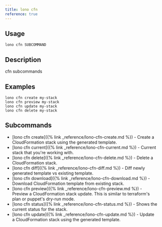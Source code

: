 ```yaml
---
title: lono cfn
reference: true
---
```


## Usage

    lono cfn SUBCOMMAND

## Description

cfn subcommands

## Examples

    lono cfn create my-stack
    lono cfn preview my-stack
    lono cfn update my-stack
    lono cfn delete my-stack

## Subcommands

* [lono cfn create]({% link _reference/lono-cfn-create.md %}) - Create a CloudFormation stack using the generated template.
* [lono cfn current]({% link _reference/lono-cfn-current.md %}) - Current stack that you're working with.
* [lono cfn delete]({% link _reference/lono-cfn-delete.md %}) - Delete a CloudFormation stack.
* [lono cfn diff]({% link _reference/lono-cfn-diff.md %}) - Diff newly generated template vs existing template.
* [lono cfn download]({% link _reference/lono-cfn-download.md %}) - Download CloudFormation template from existing stack.
* [lono cfn preview]({% link _reference/lono-cfn-preview.md %}) - Preview a CloudFormation stack update. This is similar to terraform's plan or puppet's dry-run mode.
* [lono cfn status]({% link _reference/lono-cfn-status.md %}) - Shows the current status for the stack.
* [lono cfn update]({% link _reference/lono-cfn-update.md %}) - Update a CloudFormation stack using the generated template.


